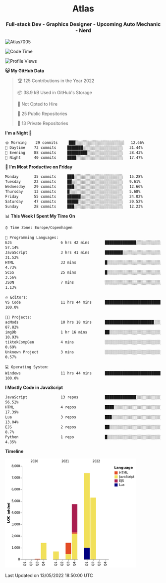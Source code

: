 <h1 align="center">Atlas</h1>
<h3 align="center">Full-stack Dev - Graphics Designer - Upcoming Auto Mechanic - Nerd</h3>

<p><img align="center" src="https://github-readme-stats.vercel.app/api/top-langs?username=Atlas7005&show_icons=true&locale=en&layout=compact" alt="Atlas7005" /></p>

<!--START_SECTION:waka-->
![Code Time](http://img.shields.io/badge/Code%20Time-558%20hrs%2010%20mins-blue)

![Profile Views](http://img.shields.io/badge/Profile%20Views-1-blue)

**🐱 My GitHub Data** 

> 🏆 125 Contributions in the Year 2022
 > 
> 📦 38.9 kB Used in GitHub's Storage 
 > 
> 🚫 Not Opted to Hire
 > 
> 📜 25 Public Repositories 
 > 
> 🔑 13 Private Repositories  
 > 
**I'm a Night 🦉** 

```text
🌞 Morning    29 commits     ███░░░░░░░░░░░░░░░░░░░░░░   12.66% 
🌆 Daytime    72 commits     ███████░░░░░░░░░░░░░░░░░░   31.44% 
🌃 Evening    88 commits     █████████░░░░░░░░░░░░░░░░   38.43% 
🌙 Night      40 commits     ████░░░░░░░░░░░░░░░░░░░░░   17.47%

```
📅 **I'm Most Productive on Friday** 

```text
Monday       35 commits     ███░░░░░░░░░░░░░░░░░░░░░░   15.28% 
Tuesday      22 commits     ██░░░░░░░░░░░░░░░░░░░░░░░   9.61% 
Wednesday    29 commits     ███░░░░░░░░░░░░░░░░░░░░░░   12.66% 
Thursday     13 commits     █░░░░░░░░░░░░░░░░░░░░░░░░   5.68% 
Friday       55 commits     ██████░░░░░░░░░░░░░░░░░░░   24.02% 
Saturday     47 commits     █████░░░░░░░░░░░░░░░░░░░░   20.52% 
Sunday       28 commits     ███░░░░░░░░░░░░░░░░░░░░░░   12.23%

```


📊 **This Week I Spent My Time On** 

```text
⌚︎ Time Zone: Europe/Copenhagen

💬 Programming Languages: 
EJS                      6 hrs 42 mins       ██████████████░░░░░░░░░░░   57.14% 
JavaScript               3 hrs 41 mins       ████████░░░░░░░░░░░░░░░░░   31.52% 
HTML                     33 mins             █░░░░░░░░░░░░░░░░░░░░░░░░   4.73% 
SCSS                     25 mins             █░░░░░░░░░░░░░░░░░░░░░░░░   3.56% 
JSON                     7 mins              ░░░░░░░░░░░░░░░░░░░░░░░░░   1.13%

🔥 Editors: 
VS Code                  11 hrs 44 mins      █████████████████████████   100.0%

🐱‍💻 Projects: 
acMods                   10 hrs 18 mins      ██████████████████████░░░   87.82% 
imgDb                    1 hr 16 mins        ██░░░░░░░░░░░░░░░░░░░░░░░   10.93% 
tiktokCompGen            4 mins              ░░░░░░░░░░░░░░░░░░░░░░░░░   0.69% 
Unknown Project          3 mins              ░░░░░░░░░░░░░░░░░░░░░░░░░   0.57%

💻 Operating System: 
Windows                  11 hrs 44 mins      █████████████████████████   100.0%

```

**I Mostly Code in JavaScript** 

```text
JavaScript               13 repos            ██████████████░░░░░░░░░░░   56.52% 
HTML                     4 repos             ████░░░░░░░░░░░░░░░░░░░░░   17.39% 
Lua                      3 repos             ███░░░░░░░░░░░░░░░░░░░░░░   13.04% 
EJS                      2 repos             ██░░░░░░░░░░░░░░░░░░░░░░░   8.7% 
Python                   1 repo              █░░░░░░░░░░░░░░░░░░░░░░░░   4.35%

```


**Timeline**

![Chart not found](https://raw.githubusercontent.com/Atlas7005/Atlas7005/master/charts/bar_graph.png) 


 Last Updated on 13/05/2022 18:50:00 UTC
<!--END_SECTION:waka-->
